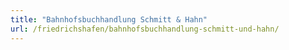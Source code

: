 ```yaml
---
title: "Bahnhofsbuchhandlung Schmitt & Hahn"
url: /friedrichshafen/bahnhofsbuchhandlung-schmitt-und-hahn/
---
```

